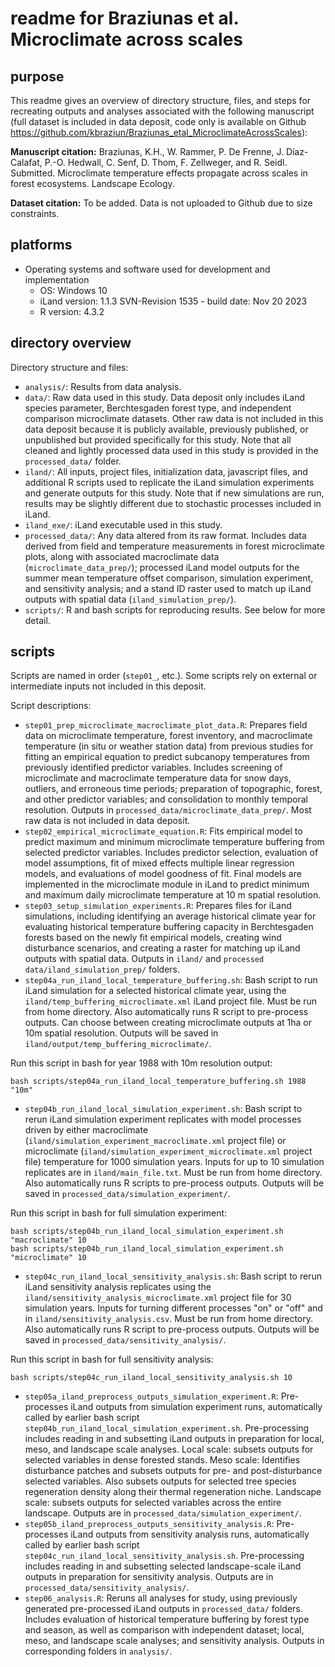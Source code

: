 # readme for Braziunas et al. Microclimate across scales

## purpose

This readme gives an overview of directory structure, files, and steps for recreating
outputs and analyses associated with the following manuscript (full dataset is included in data deposit, code only is available on Github https://github.com/kbraziun/Braziunas_etal_MicroclimateAcrossScales): 

**Manuscript citation:** Braziunas, K.H., W. Rammer, P. De Frenne, J. Díaz-Calafat, P.-O. Hedwall, C. Senf, D. Thom, F. Zellweger, and R. Seidl. Submitted. Microclimate temperature effects propagate across scales in forest ecosystems. Landscape Ecology.

**Dataset citation:** To be added. Data is not uploaded to Github due to size constraints.

## platforms

- Operating systems and software used for development and implementation
  - OS: Windows 10
  - iLand version: 1.1.3 SVN-Revision 1535 - build date: Nov 20 2023
  - R version: 4.3.2

## directory overview

Directory structure and files:

- `analysis/`: Results from data analysis.
- `data/`: Raw data used in this study. Data deposit only includes iLand species parameter, Berchtesgaden forest type, and independent comparison microclimate datasets. Other raw data is not included in this data deposit because it is publicly available, previously published, or unpublished but provided specifically for this study. Note that all cleaned and lightly processed data used in this study is provided in the `processed_data/` folder.
- `iland/`: All inputs, project files, initialization data, javascript files, and additional R scripts used to replicate the iLand simulation experiments and generate outputs for this study. Note that if new simulations are run, results may be slightly different due to stochastic processes included in iLand.
- `iland_exe/`: iLand executable used in this study.
- `processed_data/`: Any data altered from its raw format. Includes data derived from field and temperature measurements in forest microclimate plots, along with associated macroclimate data (`microclimate_data_prep/`); processed iLand model outputs for the summer mean temperature offset comparison, simulation experiment, and sensitivity analysis; and a stand ID raster used to match up iLand outputs with spatial data (`iland_simulation_prep/`).
- `scripts/`: R and bash scripts for reproducing results. See below for more detail.

## scripts

Scripts are named in order (`step01_`, etc.). Some scripts rely on external or intermediate inputs not included in this deposit.

Script descriptions:

- `step01_prep_microclimate_macroclimate_plot_data.R`: Prepares field data on microclimate temperature, forest inventory, and macroclimate temperature (in situ or weather station data) from previous studies for fitting an empirical equation to predict subcanopy temperatures from previously identified predictor variables. Includes screening of microclimate and macroclimate temperature data for snow days, outliers, and erroneous time periods; preparation of topographic, forest, and other predictor variables; and consolidation to monthly temporal resolution. Outputs in `processed_data/microclimate_data_prep/`. Most raw data is not included in data deposit.
- `step02_empirical_microclimate_equation.R`: Fits empirical model to predict maximum and minimum microclimate temperature buffering from selected predictor variables. Includes predictor selection, evaluation of model assumptions, fit of mixed effects multiple linear regression models, and evaluations of model goodness of fit. Final models are implemented in the microclimate module in iLand to predict minimum and maximum daily microclimate temperature at 10 m spatial resolution.
- `step03_setup_simulation_experiments.R`: Prepares files for iLand simulations, including identifying an average historical climate year for evaluating historical temperature buffering capacity in Berchtesgaden forests based on the newly fit empirical models, creating wind disturbance scenarios, and creating a raster for matching up iLand outputs with spatial data. Outputs in `iland/` and `processed data/iland_simulation_prep/` folders.
- `step04a_run_iland_local_temperature_buffering.sh`: Bash script to run iLand simulation for a selected historical climate year, using the `iland/temp_buffering_microclimate.xml` iLand project file. Must be run from home directory. Also automatically runs R script to pre-process outputs. Can choose between creating microclimate outputs at 1ha or 10m spatial resolution. Outputs will be saved in `iland/output/temp_buffering_microclimate/`.

Run this script in bash for year 1988 with 10m resolution output:

```
bash scripts/step04a_run_iland_local_temperature_buffering.sh 1988 "10m"
```
- `step04b_run_iland_local_simulation_experiment.sh`: Bash script to rerun iLand simulation experiment replicates with model processes driven by either macroclimate (`iland/simulation_experiment_macroclimate.xml` project file) or microclimate (`iland/simulation_experiment_microclimate.xml` project file) temperature for 1000 simulation years. Inputs for up to 10 simulation replicates are in `iland/main_file.txt`. Must be run from home directory. Also automatically runs R scripts to pre-process outputs. Outputs will be saved in `processed_data/simulation_experiment/`.

Run this script in bash for full simulation experiment:

```
bash scripts/step04b_run_iland_local_simulation_experiment.sh "macroclimate" 10
bash scripts/step04b_run_iland_local_simulation_experiment.sh "microclimate" 10
```
- `step04c_run_iland_local_sensitivity_analysis.sh`: Bash script to rerun iLand sensitivity analysis replicates using the `iland/sensitivity_analysis_microclimate.xml` project file for 30 simulation years. Inputs for turning different processes "on" or "off" and in `iland/sensitivity_analysis.csv`. Must be run from home directory. Also automatically runs R script to pre-process outputs. Outputs will be saved in `processed_data/sensitivity_analysis/`.

Run this script in bash for full sensitivity analysis:

```
bash scripts/step04c_run_iland_local_sensitivity_analysis.sh 10
```
- `step05a_iland_preprocess_outputs_simulation_experiment.R`: Pre-processes iLand outputs from simulation experiment runs, automatically called by earlier bash script `step04b_run_iland_local_simulation_experiment.sh`. Pre-processing includes reading in and subsetting iLand outputs in preparation for local, meso, and landscape scale analyses. Local scale: subsets outputs for selected variables in dense forested stands. Meso scale: Identifies disturbance patches and subsets outputs for pre- and post-disturbance selected variables. Also subsets outputs for selected tree species regeneration density along their thermal regeneration niche. Landscape scale: subsets outputs for selected variables across the entire landscape. Outputs are in `processed_data/simulation_experiment/`.
- `step05b_iland_preprocess_outputs_sensitivity_analysis.R`: Pre-processes iLand outputs from sensitivity analysis runs, automatically called by earlier bash script `step04c_run_iland_local_sensitivity_analysis.sh`. Pre-processing includes reading in and subsetting selected landscape-scale iLand outputs in preparation for sensitivity analysis. Outputs are in `processed_data/sensitivity_analysis/`.
- `step06_analysis.R`: Reruns all analyses for study, using previously generated pre-processed iLand outputs in `processed_data/` folders. Includes evaluation of historical temperature buffering by forest type and season, as well as comparison with independent dataset; local, meso, and landscape scale analyses; and sensitivity analysis. Outputs in corresponding folders in `analysis/`.
